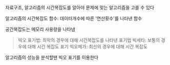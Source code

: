 
자료구조, 알고리즘의 시간복잡도를 알아야 문제에 맞는 알고리즘을 고를 수 있다

알고리즘의 시간복잡도 함수: 데이터개수에 따른 '연산횟수'를 나타낸 함수

공간복잡도는 메모리 사용량을 나타냄

>빅오 표기법: 최악의 경우에 대해 시간복잡도를 나타낸 표기법
빅세타: 보통의 경우에 대해 시간 복잡도 표기
빅오메가: 최선의 경우에 대해 시간 복잡도

알고리즘의 성능을 분석할땐 빅오 표기를 이용한다



